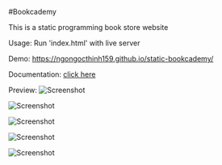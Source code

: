 #Bookcademy

This is a static programming book store website

Usage: Run 'index.html' with live server

Demo: https://ngongocthinh159.github.io/static-bookcademy/

Documentation: [click here](https://docs.google.com/document/d/1kLltixNGYlsuv5G3UnCIZ_U_IE3kmksn/edit?usp=sharing&ouid=113986200732092090925&rtpof=true&sd=true)

Preview:
![Screenshot](https://drive.google.com/uc?export=download&id=1l_gwgy_GqG-YaCQWU35_Vywzuoeskkes)

![Screenshot](https://drive.google.com/uc?export=download&id=1UABMipDedo6sQpriYxjT0MZfpi6y3PLk)

![Screenshot](https://drive.google.com/uc?export=download&id=1LzZrRZErFN4qRl__Jj6rUKAA21QOev63)

![Screenshot](https://drive.google.com/uc?export=download&id=1a58H3zUUlZh1DH1UNU7HtvZ4rSQ_aimo)

![Screenshot](https://drive.google.com/uc?export=download&id=1pztwQViD4HchCALm6CYJvgL3qKrozXaS)
